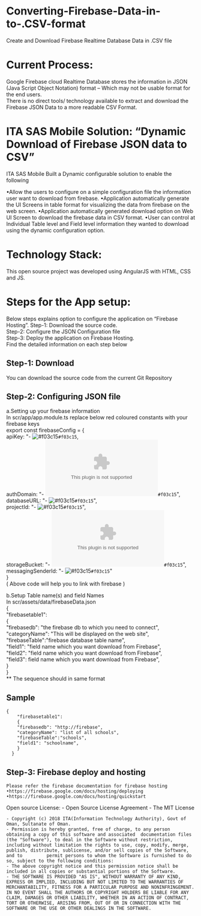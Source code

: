 # Converting-Firebase-Data-in-to-.CSV-format
Create and Download Firebase Realtime Database Data in .CSV file 

# Current Process:

Google Firebase cloud Realtime Database stores the information in JSON (Java Script Object Notation) format – Which may not be usable format for the end users.<br /> 
There is no direct tools/ technology available to extract and download the Firebase JSON Data to a more readable CSV Format.

# ITA SAS Mobile Solution: “Dynamic Download of Firebase JSON data to CSV”

 ITA SAS Mobile Built a Dynamic configurable solution to enable the following

•Allow the users to configure on a simple configuration file the information user want to download from firebase.
•Application automatically generate the UI Screens in table format for visualizing the data from firebase on the web screen.
•Application automatically generated download option on Web UI Screen to download the firebase data in CSV format.
•User can control at Individual Table level and Field level information they wanted to download using the dynamic configuration option.

# Technology Stack:
This open source project was developed using AngularJS with HTML, CSS and JS. 

# Steps for the App setup:
Below steps explains option to configure the application on “Firebase Hosting”.
	Step-1: Download the source code.<br />
	Step-2: Configure the JSON Configuration file <br />
	Step-3: Deploy the application on Firebase Hosting.<br />
Find the detailed information on each step below

## Step-1: Download
You can download the source code from the current Git Repository 
## Step-2: Configuring JSON file
a.Setting up your firebase information <br />
	In scr/app/app.module.ts
	replace below red coloured constants with your firebase keys<br />
	export const firebaseConfig = {<br />
	  apiKey: "- ![#f03c15](AIzaSyBYQ379YPaNXXXXXXXXXXXXXXXXXXX")`#f03c15`,<br />
	  authDomain: "- ![#f03c15](task2-fd8ad.firebaseapp.com)`#f03c15`",<br />
	  databaseURL: "- ![#f03c15](https://task2-fd8ad.firebaseio.com)`#f03c15`",<br />
	  projectId: "- ![#f03c15](task2-fd8ad)`#f03c15`",<br />
	  storageBucket: "- ![#f03c15](task2-fd8ad.appspot.com)`#f03c15`",<br />
	  messagingSenderId: "- ![#f03c15](420003144879)`#f03c15`"<br />
	}<br />
	( Above code will help you to  link with firebase )<br />


b.Setup Table name(s) and field Names<br />
	In scr/assets/data/firebaseData.json <br />
	{<br />
	    "firebasetable1":<br />
	    {<br />
	    "firebasedb": "the firebase db to which you need to connect",<br />
	    "categoryName": "This will be displayed on the web site",<br />
	    "firebaseTable":"firebase database table name",      <br />
	    "field1": "field name which you want download from Firebase",<br />
	    "field2": "field name which you want download from Firebase",<br />
	    "field3": field name which you want download from Firebase",<br />
	    }<br />
	  }<br />
	** The sequence should in same format <br />
## Sample 
	{
	    "firebasetable1":
	    {
	    "firebasedb": "http://firebase",
	    "categoryName": "list of all schools",
	    "firebaseTable":"schools",      
	    "field1": "schoolname",
	    }
	  }


## Step-3: Firebase deploy and hosting 
	Please refer the firebase documentation for firebase hosting
	•https://firebase.google.com/docs/hosting/deploying
	•https://firebase.google.com/docs/hosting/quickstart

Open source License:
	- Open Source License Agreement - The MIT License

	- Copyright (c) 2018 ITA(Information Technology Authority), Govt of Oman, Sultanate of Oman.
	- Permission is hereby granted, free of charge, to any person obtaining a copy of this software and associated 	documentation files (the "Software"), to deal in the Software without restriction, including without limitation the rights to use, copy, modify, merge, publish, distribute, sublicense, and/or sell copies of the Software, and to 		permit persons to whom the Software is furnished to do so, subject to the following conditions:
	- The above copyright notice and this permission notice shall be included in all copies or substantial portions of the Software.
	- THE SOFTWARE IS PROVIDED "AS IS", WITHOUT WARRANTY OF ANY KIND, EXPRESS OR IMPLIED, INCLUDING BUT NOT LIMITED TO THE WARRANTIES OF MERCHANTABILITY, FITNESS FOR A PARTICULAR PURPOSE AND NONINFRINGEMENT. IN NO EVENT SHALL THE AUTHORS OR COPYRIGHT HOLDERS BE LIABLE FOR ANY CLAIM, DAMAGES OR OTHER LIABILITY, WHETHER IN AN ACTION OF CONTRACT, TORT OR OTHERWISE, ARISING FROM, OUT OF OR IN CONNECTION WITH THE SOFTWARE OR THE USE OR OTHER DEALINGS IN THE SOFTWARE.


